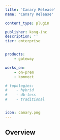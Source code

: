 ```yaml
---
title: 'Canary Release'
name: 'Canary Release'

content_type: plugin

publisher: kong-inc
description: ''
tier: enterprise


products:
    - gateway

works_on:
    - on-prem
    - konnect

# topologies:
#    - hybrid
#    - db-less
#    - traditional


icon: canary.png
---
```


## Overview
